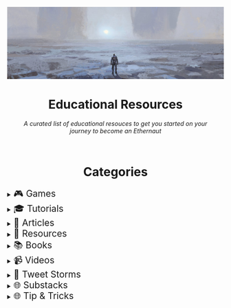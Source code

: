 ![ETHERNAUT BANNER LOGO](img/banner.jfif)

<h1 align="center">Educational Resources</h1>

*<p align="center">A curated list of educational resouces to get you started on your <br />journey to become an Ethernaut </p>*

<br /><h1 align="center">Categories</h1>

 


<details>
  <summary><span style="font-size: 1.5em;">🎮 Games</span></summary>

<br />

| **Description** | **Link** |
| ----------- | ----------- |
| Ethernaut CTF | https://ethernaut.openzeppelin.com/ |
| CryptoZombies | https://cryptozombies.io/ |
| Blockchain security games & challenges | https://github.com/openblocksec/blocksec-ctfs |
| Damn Vulnerable DeFi | https://www.damnvulnerabledefi.xyz/ |
| Capture the Ether | https://capturetheether.com/ |

</details>

<details>
  <summary><span style="font-size: 1.5em;">🎓 Tutorials</span></summary>

<br />

| **Description** | **Link** |
| ----------- | ----------- |
| Hardhat | https://hardhat.org/tutorial/ |
| Let's Do Defi Guides | https://letsdodefi.com/ |

</details>

<details>
  <summary><span style="font-size: 1.5em;">📑 Articles</span></summary>

<br />

| **Description** | **Link** |
| ----------- | ----------- |
| The Complete Guide to Full Stack Ethereum Development      | https://dev.to/dabit3/the-complete-guide-to-full-stack-ethereum-development-3j13 |
| How to become a DeFi Developer - Kerman Kohli| https://defiweekly.substack.com/p/how-to-become-a-defi-developer |
| A Guide for Developers Interested in Learning Blockchain Development| https://www.linumlabs.com/articles/a-guide-for-developers-interested-in-learning-blockchain-development |
| Taking undercollateralized loans for fun and for profit | https://samczsun.com/taking-undercollateralized-loans-for-fun-and-for-profit/ |
| Resources for learning smart contract security | https://immunefi.com/learn/ |
| Most common smart contract bugs of 2020 | https://medium.com/solidified/most-common-smart-contract-bugs-of-2020-c1edfe9340ac |
| Deconstructing a Solidity Contract —Part I | https://blog.openzeppelin.com/deconstructing-a-solidity-contract-part-i-introduction-832efd2d7737/ |
| Developer Superpowers with The Graph | https://theethernaut.substack.com/p/developer-superpowers-with-thegraph |

</details>

<details>
  <summary><span style="font-size: 1.5em;">📜 Resources</span></summary>

<br />

| **Description** | **Link** |
| ----------- | ----------- |
| Kernel - Smart Contracts | https://kernel.community/en/resources/smart-contracts |
| Kernel - Security | https://kernel.community/en/resources/security |
| Solidity Crash Course | https://www.notion.so/Solidity-Crash-Course-Curriculum-7f61f269f1d54be5b6f92bd881fc4d74 |
| Build Guidl | https://buidlguidl.com/ |
| ETH Foundation Developer Guide | https://ethereum.org/en/developers/ |
| Learn Solidity in X and Y  | https://learnxinyminutes.com/docs/solidity/ |
| DeFi Threat Matrix  | https://github.com/freight-trust/defi-threat |

</details>

<details>
  <summary><span style="font-size: 1.5em;">📚 Books</span></summary>

<br />

| **Description** | **Link** |
| ----------- | ----------- |
| Mastering Ethereum | https://github.com/ethereumbook/ethereumbook |

</details>

<details>
  <summary><span style="font-size: 1.5em;">📹 Videos</span></summary>

<br />

| **Description** | **Link** |
| ----------- | ----------- |
| Finematics | https://www.youtube.com/channel/UCh1ob28ceGdqohUnR7vBACA |
| Defi Weekly | https://www.youtube.com/channel/UCksmBX-Jj_FGYX3EJahKW3Q |
| Bankless | https://www.youtube.com/c/Bankless/videos |
| Industry Talks Austin Griffith | https://www.youtube.com/watch?v=TGlklzDmTyc |

</details>

<details>
  <summary><span style="font-size: 1.5em;">📣 Tweet Storms</span></summary>

<br />

| **Description** | **Link** |
| ----------- | ----------- |
| Solidity Recommendation by Santiago Palladino | https://docs.google.com/spreadsheets/d/1aq9y_dygyST48JmQKd0MYJzZaH8-3eDqWbQbp5pw6Xs/edit?usp=sharing |

</details>

<details>
  <summary><span style="font-size: 1.5em;">🌐 Substacks</span></summary>

<br />

| **Description** | **Link** |
| ----------- | ----------- |
| Defi Weekly Substack      | https://defiweekly.substack.com/       |

</details>

<details>
  <summary><span style="font-size: 1.5em;">🌐 Tip & Tricks</span></summary>

<br />

| **From** | **Tip/Trick** | **Description** |
| --------------- | ----------- | ----------- |
| Will@Linum Labs |  Loading web3.js into the dev console     | [Use ES6 modules from dev tools console](https://stackoverflow.com/questions/52569996/how-to-use-es6-modules-from-dev-tools-console). That should help you load web3.js. You should be able to interact with MetaMask even without loading web3.js through the window.ethereum api, I think these would be the docs for that: [MetaMask Eth-provider](https://docs.metamask.io/guide/ethereum-providerhtml#table-of-contents) |

</details>
